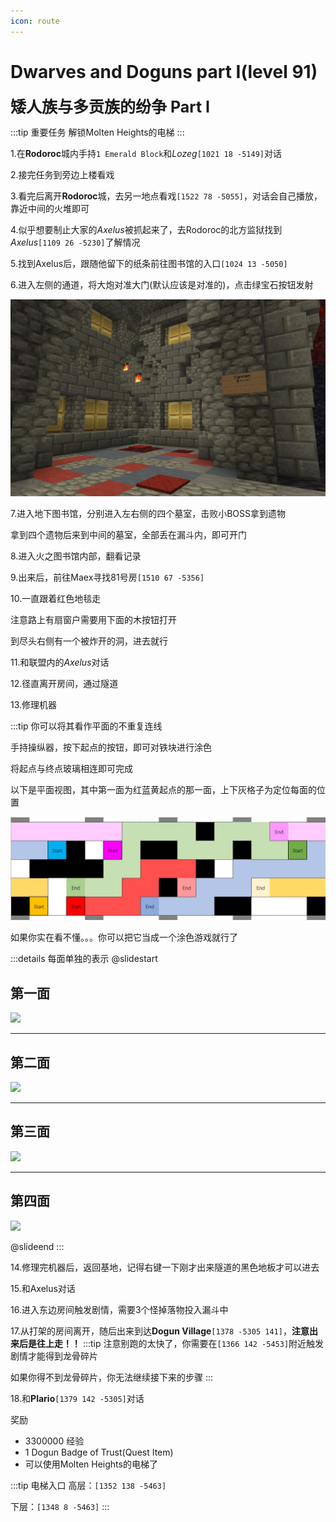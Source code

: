 ```yaml
---
icon: route
---
```


# Dwarves and Doguns part I(level 91)
<span style="font-size: 25px;">**矮人族与多贡族的纷争 Part I**</span>

:::tip 重要任务
解锁Molten Heights的电梯
:::

1.在**Rodoroc**城内手持`1 Emerald Block`和*Lozeg*`[1021 18 -5149]`对话

2.接完任务到旁边上楼看戏

3.看完后离开**Rodoroc**城，去另一地点看戏`[1522 78 -5055]`，对话会自己播放，靠近中间的火堆即可

4.似乎想要制止大家的*Axelus*被抓起来了，去Rodoroc的北方监狱找到*Axelus*`[1109 26 -5230]`了解情况

5.找到Axelus后，跟随他留下的纸条前往图书馆的入口`[1024 13 -5050]`

6.进入左侧的通道，将大炮对准大门(默认应该是对准的)，点击绿宝石按钮发射

![](/assets/img/lvl91-1.jpg)

7.进入地下图书馆，分别进入左右侧的四个墓室，击败小BOSS拿到遗物

拿到四个遗物后来到中间的墓室，全部丢在漏斗内，即可开门

8.进入火之图书馆内部，翻看记录

9.出来后，前往Maex寻找81号房`[1510 67 -5356]`

10.一直跟着红色地毯走

注意路上有扇窗户需要用下面的木按钮打开

到尽头右侧有一个被炸开的洞，进去就行

11.和联盟内的*Axelus*对话

12.径直离开房间，通过隧道

13.修理机器

:::tip
你可以将其看作平面的不重复连线

手持操纵器，按下起点的按钮，即可对铁块进行涂色

将起点与终点玻璃相连即可完成

以下是平面视图，其中第一面为红蓝黄起点的那一面，上下灰格子为定位每面的位置

![](/assets/img/lvl91-2.jpg)

如果你实在看不懂。。。你可以把它当成一个涂色游戏就行了

:::details 每面单独的表示
@slidestart

## 第一面
![](/WynncraftCNguide/assets/img/lvl91-2-1.jpg)

---

## 第二面
![](/WynncraftCNguide/assets/img/lvl91-2-2.jpg)

---

## 第三面
![](/WynncraftCNguide/assets/img/lvl91-2-3.jpg)

---

## 第四面
![](/WynncraftCNguide/assets/img/lvl91-2-4.jpg)

@slideend
:::



14.修理完机器后，返回基地，记得右键一下刚才出来隧道的黑色地板才可以进去

15.和Axelus对话

16.进入东边房间触发剧情，需要3个怪掉落物投入漏斗中

17.从打架的房间离开，随后出来到达**Dogun Village**`[1378 -5305 141]`，**注意出来后是往上走！！**
:::tip
注意别跑的太快了，你需要在`[1366 142 -5453]`附近触发剧情才能得到龙骨碎片

如果你得不到龙骨碎片，你无法继续接下来的步骤
:::


18.和**Plario**`[1379 142 -5305]`对话

奖励
+ 3300000 经验
+ 1 Dogun Badge of Trust(Quest Item)
+ 可以使用Molten Heights的电梯了


:::tip 电梯入口
高层：`[1352 138 -5463]`

下层：`[1348 8 -5463]`
:::